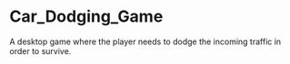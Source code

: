 # Car_Dodging_Game
A desktop game where the player needs to dodge the incoming traffic in order to survive.
